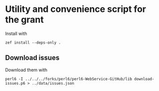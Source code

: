 # Utility and convenience script for the grant

Install with

    zef install --deps-only .
	
	
## Download issues

Download them with 

    perl6 -I ../../../forks/perl6/perl6-WebService-GitHub/lib download-issues.p6 > ../data/issues.json
